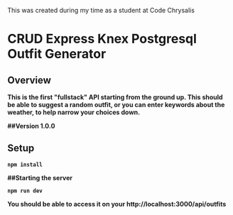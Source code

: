 This was created during my time as a student at Code Chrysalis

<b><h1>CRUD Express Knex Postgresql Outfit Generator</h1><b>

## Overview

This is the first "fullstack" API starting from the ground up.
This should be able to suggest a random outfit, or you can enter keywords about the weather,
to help narrow your choices down.

##Version
1.0.0

## Setup

```
npm install
```

##Starting the server

```
npm run dev
```

You should be able to access it on your http://localhost:3000/api/outfits
